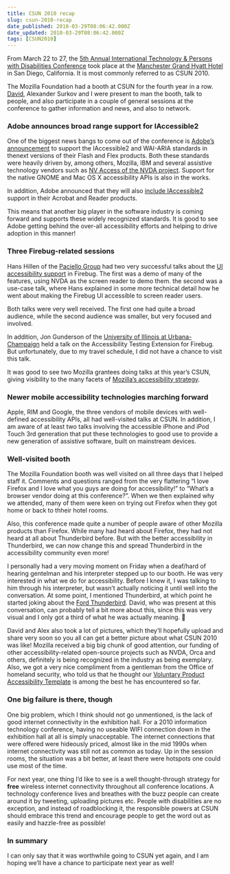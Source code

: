 ```yaml
---
title: CSUN 2010 recap
slug: csun-2010-recap
date_published: 2010-03-29T08:06:42.000Z
date_updated: 2010-03-29T08:06:42.000Z
tags: [CSUN2010]
---
```


From March 22 to 27, the [5th Annual International Technology & Persons with Disabilities Conference](http://www.csunonference.org) took place at the [Manchester Grand Hyatt Hotel](http://www.manchestergrand.hyatt.com/hyatt/hotels/index.jsp) in San Diego, California. It is most commonly referred to as CSUN 2010.

The Mozilla Foundation had a booth at CSUN for the fourth year in a row. [David](http://mindforks.blogspot.com/), Alexander Surkov and I were present to man the booth, talk to people, and also participate in a couple of general sessions at the conference to gather information and news, and also to network.

### Adobe announces broad range support for IAccessible2

One of the biggest news bangs to come out of the conference is [Adobe&#8217;s announcement](http://blogs.adobe.com/accessibility/2010/03/flash_player_and_flex_support.html) to support the IAccessible2 and WAI-ARIA standards in thenext versions of their Flash and Flex products. Both these standards were heavily driven by, among others, Mozilla, IBM and several assistive technology vendors such as [NV Access of the NVDA project](http://www.nvda-project.org). Support for the native GNOME and Mac OS X accessibility APIs is also in the works.

In addition, Adobe announced that they will also [include IAccessible2](http://blogs.adobe.com/accessibility/2010/03/iaccessible2_in_adobe_reader_a.html) support in their Acrobat and Reader products.

This means that another big player in the software industry is coming forward and supports these widely recognized standards. It is good to see Adobe getting behind the over-all accessibility efforts and helping to drive adoption in this manner!

### Three Firebug-related sessions

Hans Hillen of the [Paciello Group](http://www.paciellogroup.com/) had two very successful talks about the [UI accessibility support](http://clients.paciellogroup.com/firebug/firebug.html) in Firebug. The first was a demo of many of the features, using NVDA as the screen reader to demo them. the second was a use-case talk, where Hans explained in some more technical detail how he went about making the Firebug UI accessible to screen reader users.

Both talks were very well received. The first one had quite a broad audience, while the second audience was smaller, but very focused and involved.

In addition, Jon Gunderson of the [University of Illinois at Urbana-Champaign](http://illinois.edu/) held a talk on the Accessibility Testing Extension for Firebug. But unfortunately, due to my travel schedule, I did not have a chance to visit this talk.

It was good to see two Mozilla grantees doing talks at this year&#8217;s CSUN, giving visibility to the many facets of [Mozilla&#8217;s accessibility strategy](https://wiki.mozilla.org/Accessibility/Strategy).

### Newer mobile accessibility technologies marching forward

Apple, RIM and Google, the three vendors of mobile devices with well-defined accessibility APIs, all had well-visited talks at CSUN. In addition, I am aware of at least two talks involving the accessible iPhone and iPod Touch 3rd generation that put these technologies to good use to provide a new generation of assistive software, built on mainstream devices.

### Well-visited booth

The Mozilla Foundation booth was well visited on all three days that I helped staff it. Comments and questions ranged from the very flattering &#8220;I love Firefox and I love what you guys are doing for accessibility!&#8221; to &#8220;What&#8217;s a browser vendor doing at this conference?&#8221;. When we then explained why we attended, many of them were keen on trying out Firefox when they got home or back to thheir hotel rooms.

Also, this conference made quite a number of people aware of other Mozilla products than Firefox. While many had heard about Firefox, they had not heard at all about Thunderbird before. But with the better accessibility in Thunderbird, we can now change this and spread Thunderbird in the accessibility community even more!

I personally had a very moving moment on Friday when a deaf/hard of hearing gentelman and his interpreter stepped up to our booth. He was very interested in what we do for accessibility. Before I knew it, I was talking to him through his interpreter, but wasn&#8217;t actually noticing it until well into the conversation. At some point, I mentioned Thunderbird, at which point he started joking about the [Ford Thunderbird](http://en.wikipedia.org/wiki/Ford_Thunderbird). David, who was present at this conversation, can probably tell a bit more about this, since this was very visual and I only got a third of what he was actually meaning. 🙂

David and Alex also took a lot of pictures, which they&#8217;ll hopefully upload and share very soon so you all can get a better picture about what CSUN 2010 was like! Mozilla received a big big chunk of good attention, our funding of other accessibility-related open-source projects such as NVDA, Orca and others, definitely is being recognized in the industry as being exemplary. Also, we got a very nice compliment from a gentleman from the Office of homeland security, who told us that he thought our [Voluntary Product Accessibility Template](http://www.mozilla.com/firefox/vpat-3.html) is among the best he has encountered so far.

### One big failure is there, though

One big problem, which I think should not go unmentioned, is the lack of good internet connectivity in the exhibition hall. For a 2010 information technology conference, having no useable WIFI connection down in the exhibition hall at all is simply unacceptable. The internet connections that were offered were hideously priced, almost like in the mid 1990s when internet connectivity was still not as common as today. Up in the session rooms, the situation was a bit better, at least there were hotspots one could use most of the time.

For next year, one thing I&#8217;d like to see is a well thought-through strategy for **free** wireless internet connectivity throughout all conference locations. A technology conference lives and breathes with the buzz people can create around it by tweeting, uploading pictures etc. People with disabilities are no exception, and instead of roadblocking it, the responsible powers at CSUN should embrace this trend and encourage people to get the word out as easily and hazzle-free as possible!

### In summary

I can only say that it was worthwhile going to CSUN yet again, and I am hoping we&#8217;ll have a chance to participate next year as well!
